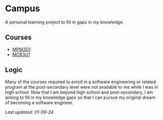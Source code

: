 # Campus
A personal learning project to fill in gaps in my knowledge.

## Courses
- [MPM2D1](https://github.com/calebjolliffe/campus/tree/main/mpm2d1)
- [MCR3U1]()

## Logic
Many of the courses required to enroll in a software engineering or related program at the post-secondary level were not available to me while I was in high school. Now that I am beyond high school and post-secondary, I am aiming to fill in my knowledge gaps so that I can pursue my original dream of becoming a software engineer.

*Last updated: 01-09-24*
